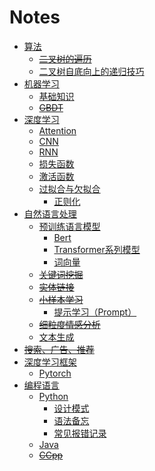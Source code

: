 Notes
===
- [算法](算法)
    - ~~[二叉树的遍历](算法/-二叉树的遍历)~~
    - [二叉树自底向上的递归技巧](算法/二叉树自底向上的递归技巧)
- [机器学习](机器学习)
    - [基础知识](机器学习/基础知识)
    - ~~[GBDT](机器学习/-GBDT)~~
- [深度学习](深度学习)
    - [Attention](深度学习/Attention)
    - [CNN](深度学习/CNN)
    - [RNN](深度学习/RNN)
    - [损失函数](深度学习/损失函数)
    - [激活函数](深度学习/激活函数)
    - [过拟合与欠拟合](深度学习/过拟合与欠拟合)
        - [正则化](深度学习/过拟合与欠拟合/正则化)
- [自然语言处理](自然语言处理)
    - [预训练语言模型](自然语言处理/预训练语言模型)
        - [Bert](自然语言处理/预训练语言模型/Bert)
        - [Transformer系列模型](自然语言处理/预训练语言模型/Transformer系列模型)
        - [词向量](自然语言处理/预训练语言模型/词向量)
    - ~~[关键词挖掘](自然语言处理/-关键词挖掘)~~
    - ~~[实体链接](自然语言处理/-实体链接)~~
    - ~~[小样本学习](自然语言处理/-小样本学习)~~
        - [提示学习（Prompt）](自然语言处理/-小样本学习/提示学习（Prompt）)
    - ~~[细粒度情感分析](自然语言处理/-细粒度情感分析)~~
    - [文本生成](自然语言处理/文本生成)
- ~~[搜索、广告、推荐](-搜索、广告、推荐)~~
- [深度学习框架](深度学习框架)
    - [Pytorch](深度学习框架/Pytorch)
- [编程语言](编程语言)
    - [Python](编程语言/Python)
        - [设计模式](编程语言/Python/设计模式)
        - [语法备忘](编程语言/Python/语法备忘)
        - [常见报错记录](编程语言/Python/常见报错记录)
    - [Java](编程语言/Java)
    - ~~[CCpp](编程语言/-CCpp)~~